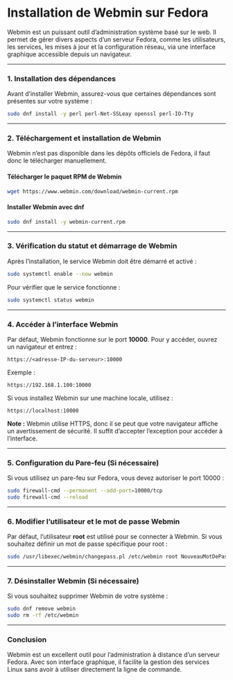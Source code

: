 # Installation de Webmin sur Fedora

Webmin est un puissant outil d’administration système basé sur le web. Il permet de gérer divers aspects d’un serveur Fedora, comme les utilisateurs, les services, les mises à jour et la configuration réseau, via une interface graphique accessible depuis un navigateur.  

---

### **1. Installation des dépendances**  
Avant d’installer Webmin, assurez-vous que certaines dépendances sont présentes sur votre système :  
```bash
sudo dnf install -y perl perl-Net-SSLeay openssl perl-IO-Tty
```

---

### **2. Téléchargement et installation de Webmin**  
Webmin n’est pas disponible dans les dépôts officiels de Fedora, il faut donc le télécharger manuellement.  

#### **Télécharger le paquet RPM de Webmin**  
```bash
wget https://www.webmin.com/download/webmin-current.rpm
```

#### **Installer Webmin avec dnf**  
```bash
sudo dnf install -y webmin-current.rpm
```

---

### **3. Vérification du statut et démarrage de Webmin**  
Après l’installation, le service Webmin doit être démarré et activé :  
```bash
sudo systemctl enable --now webmin
```

Pour vérifier que le service fonctionne :  
```bash
sudo systemctl status webmin
```

---

### **4. Accéder à l’interface Webmin**  
Par défaut, Webmin fonctionne sur le port **10000**. Pour y accéder, ouvrez un navigateur et entrez :  
```
https://<adresse-IP-du-serveur>:10000
```
Exemple :  
```
https://192.168.1.100:10000
```
Si vous installez Webmin sur une machine locale, utilisez :  
```
https://localhost:10000
```
**Note :** Webmin utilise HTTPS, donc il se peut que votre navigateur affiche un avertissement de sécurité. Il suffit d’accepter l’exception pour accéder à l’interface.

---

### **5. Configuration du Pare-feu (Si nécessaire)**  
Si vous utilisez un pare-feu sur Fedora, vous devez autoriser le port 10000 :  
```bash
sudo firewall-cmd --permanent --add-port=10000/tcp
sudo firewall-cmd --reload
```

---

### **6. Modifier l’utilisateur et le mot de passe Webmin**  
Par défaut, l’utilisateur **root** est utilisé pour se connecter à Webmin. Si vous souhaitez définir un mot de passe spécifique pour root :  
```bash
sudo /usr/libexec/webmin/changepass.pl /etc/webmin root NouveauMotDePasse
```

---

### **7. Désinstaller Webmin (Si nécessaire)**  
Si vous souhaitez supprimer Webmin de votre système :  
```bash
sudo dnf remove webmin
sudo rm -rf /etc/webmin
```

---

### **Conclusion**  
Webmin est un excellent outil pour l’administration à distance d’un serveur Fedora. Avec son interface graphique, il facilite la gestion des services Linux sans avoir à utiliser directement la ligne de commande.  

